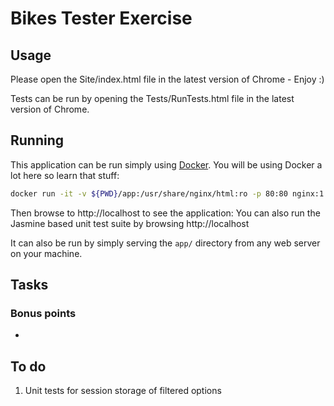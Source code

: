 # Bikes Tester Exercise

## Usage

Please open the Site/index.html file in the latest version of Chrome - Enjoy :)

Tests can be run by opening the Tests/RunTests.html file in the latest version of Chrome.

## Running

This application can be run simply using [Docker](https://www.docker.com/).  You will be using Docker a lot here so learn that stuff:

```bash
docker run -it -v ${PWD}/app:/usr/share/nginx/html:ro -p 80:80 nginx:1.13
````
Then browse to http://localhost to see the application:
You can also run the Jasmine based unit test suite by browsing http://localhost

It can also be run by simply serving the `app/` directory from any web server on your machine.  


## Tasks

### Bonus points
-



## To do

1. Unit tests for session storage of filtered options
